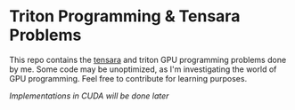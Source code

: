 # Triton Programming & Tensara Problems

This repo contains the [tensara](https://tensara.org/) and triton GPU programming problems done by me. Some code may be unoptimized, as I'm investigating the world of GPU programming. Feel free to contribute for learning purposes.

*Implementations in CUDA will be done later*